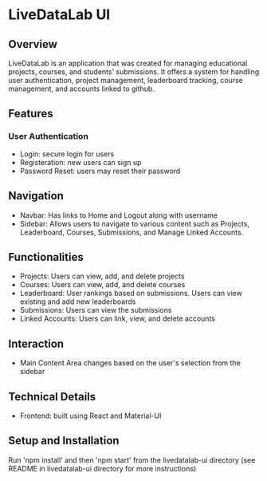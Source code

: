 # LiveDataLab UI

## Overview

LiveDataLab is an application that was created for managing educational projects, courses, and students' submissions. It offers a system for handling user authentication, project management, leaderboard tracking, course management, and accounts linked to github.

## Features
### User Authentication
- Login: secure login for users
- Registeration: new users can sign up
- Password Reset: users may reset their password

## Navigation
- Navbar: Has links to Home and Logout along with username
- Sidebar: Allows users to navigate to various content such as Projects, Leaderboard, Courses, Submissions, and Manage Linked Accounts.

## Functionalities
- Projects: Users can view, add, and delete projects
- Courses: Users can view, add, and delete courses
- Leaderboard: User rankings based on submissions. Users can view existing and add new leaderboards
- Submissions: Users can view the submissions
- Linked Accounts: Users can link, view, and delete accounts

## Interaction
- Main Content Area changes based on the user's selection from the sidebar


## Technical Details
- Frontend: built using React and Material-UI

## Setup and Installation
Run 'npm install' and then 'npm start' from the livedatalab-ui directory
(see README in livedatalab-ui directory for more instructions)
